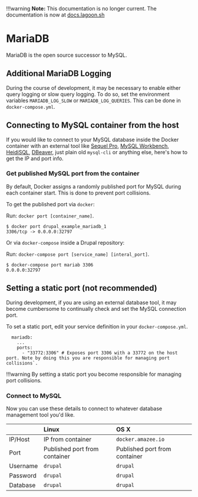 !!!warning
    **Note:** This documentation is no longer current. The documentation is now at [docs.lagoon.sh](https://docs.lagoon.sh)

# MariaDB
MariaDB is the open source successor to MySQL.

## Additional MariaDB Logging

During the course of development, it may be necessary to enable either query logging or slow query logging. To do so, set the environment variables `MARIADB_LOG_SLOW` or `MARIADB_LOG_QUERIES`. This can be done in `docker-compose.yml`.

## Connecting to MySQL container from the host

If you would like to connect to your MySQL database inside the Docker container with an external tool like [Sequel Pro](http://www.sequelpro.com/), [MySQL Workbench](http://www.mysql.com/products/workbench/), [HeidiSQL](http://www.heidisql.com/), [DBeaver](http://dbeaver.jkiss.org/), just plain old `mysql-cli` or anything else, here's how to get the IP and port info.

### Get published MySQL port from the container

By default, Docker assigns a randomly published port for MySQL during each container start. This is done to prevent port collisions.

To get the published port via `docker`:

Run: `docker port [container_name]`.

```
$ docker port drupal_example_mariadb_1
3306/tcp -> 0.0.0.0:32797
```

Or via `docker-compose` inside a Drupal repository:

Run: `docker-compose port [service_name] [interal_port]`.

```
$ docker-compose port mariab 3306
0.0.0.0:32797
```

## Setting a static port \(not recommended\)

During development, if you are using an external database tool, it may become cumbersome to continually check and set the MySQL connection port.

To set a static port, edit your service definition in your `docker-compose.yml`.


```
  mariadb:
    ...
    ports:
      - "33772:3306" # Exposes port 3306 with a 33772 on the host port. Note by doing this you are responsible for managing port collisions`.
```

!!!warning
    By setting a static port you become responsible for managing port collisions.


### Connect to MySQL

Now you can use these details to connect to whatever database management tool you'd like.

|  | Linux | OS X |
| :--- | :--- | :--- |
| IP/Host | IP from container | `docker.amazee.io` |
| Port | Published port from container | Published port from container |
| Username | `drupal` | `drupal` |
| Password | `drupal` | `drupal` |
| Database | `drupal` | `drupal` |

